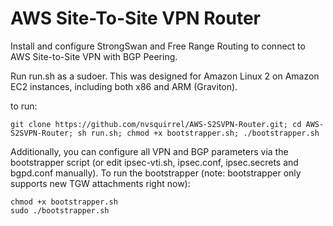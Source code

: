 # AWS Site-To-Site VPN Router

Install and configure StrongSwan and Free Range Routing to connect to AWS Site-to-Site VPN with BGP Peering.


Run run.sh as a sudoer. This was designed for Amazon Linux 2 on Amazon EC2 instances, including both x86 and ARM (Graviton). 

to run: 

```
git clone https://github.com/nvsquirrel/AWS-S2SVPN-Router.git; cd AWS-S2SVPN-Router; sh run.sh; chmod +x bootstrapper.sh; ./bootstrapper.sh
```

Additionally, you can configure all VPN and BGP parameters via the bootstrapper script (or edit ipsec-vti.sh, ipsec.conf, ipsec.secrets and bgpd.conf manually). To run the bootstrapper (note: bootstrapper only supports new TGW attachments right now):

```
chmod +x bootstrapper.sh
sudo ./bootstrapper.sh
```
